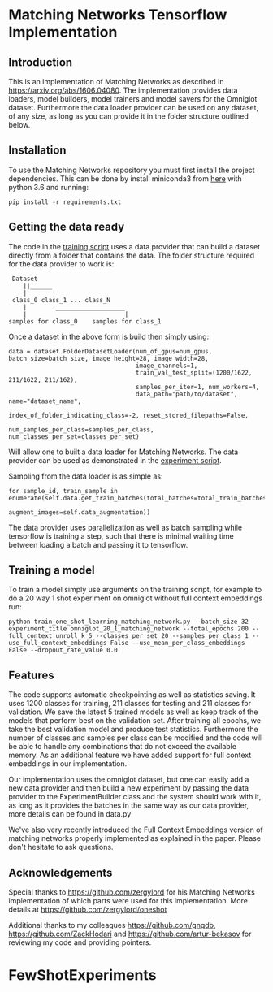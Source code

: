 # Matching Networks Tensorflow Implementation

## Introduction

This is an implementation of Matching Networks as described in https://arxiv.org/abs/1606.04080.
The implementation provides data loaders, model builders, model trainers and model savers for the Omniglot dataset. Furthermore the data loader provider can be used on any dataset, of any size, as long as you can provide it in the folder structure outlined below.

## Installation

To use the Matching Networks repository you must first install the project dependencies. This can be done by install miniconda3 from <a href="https://conda.io/miniconda.html">here</a>
 with python 3.6 and running:

```pip install -r requirements.txt```


## Getting the data ready
The code in the [training script](https://github.com/AntreasAntoniou/MatchingNetworks/blob/master/train_one_shot_learning_matching_network.py)
 uses a data provider that can build a dataset directly from a folder that contains the data.
 The folder structure required for the data provider to work is:
```
 Dataset
    ||______
    |       |
 class_0 class_1 ... class_N
    |       |___________________
    |                           |
samples for class_0    samples for class_1

```
Once a dataset in the above form is build then simply using:
```
data = dataset.FolderDatasetLoader(num_of_gpus=num_gpus, batch_size=batch_size, image_height=28, image_width=28,
                                   image_channels=1,
                                   train_val_test_split=(1200/1622, 211/1622, 211/162),
                                   samples_per_iter=1, num_workers=4,
                                   data_path="path/to/dataset", name="dataset_name",
                                   index_of_folder_indicating_class=-2, reset_stored_filepaths=False,
                                   num_samples_per_class=samples_per_class, num_classes_per_set=classes_per_set)
```
Will allow one to built a data loader for Matching Networks. The data provider can be used as demonstrated in the [experiment script](https://github.com/AntreasAntoniou/MatchingNetworks/blob/master/experiment_builder.py).

Sampling from the data loader is as simple as:
```
for sample_id, train_sample in enumerate(self.data.get_train_batches(total_batches=total_train_batches,
                                                                            augment_images=self.data_augmentation))
```
The data provider uses parallelization as well as batch sampling while tensorflow is training a step, such that there is minimal waiting time between loading a batch and passing it to tensorflow.

## Training a model
To train a model simply use arguments on the training script, for example to do a 20 way 1 shot experiment on omniglot without full context embeddings run:

```
python train_one_shot_learning_matching_network.py --batch_size 32 --experiment_title omniglot_20_1_matching_network --total_epochs 200 --full_context_unroll_k 5 --classes_per_set 20 --samples_per_class 1 --use_full_context_embeddings False --use_mean_per_class_embeddings False --dropout_rate_value 0.0

```

## Features
The code supports automatic checkpointing as well as statistics saving.
 It uses 1200 classes for training, 211 classes for testing and 211 classes for validation. We save the latest 5 trained models as well as keep track
 of the models that perform best on the validation set. After training all epochs, we take the best validation model
 and produce test statistics.
 Furthermore the number of classes and samples per class can be modified and the code will be able to handle any
 combinations that do not exceed the available memory. As an additional feature we have added support for full context
 embeddings in our implementation.

Our implementation uses the omniglot dataset, but one can easily add a new data provider and then build a new
experiment by passing the data provider to the ExperimentBuilder class and the system should work with it, as long as
 it provides the batches in the same way as our data provider, more details can be found in data.py

We've also very recently introduced the Full Context Embeddings version of matching networks properly implemented as
explained in the paper. Please don't hesitate to ask questions.

## Acknowledgements
Special thanks to https://github.com/zergylord for his Matching Networks
 implementation of which parts were used for this implementation. More
  details at https://github.com/zergylord/oneshot

Additional thanks to my colleagues https://github.com/gngdb,
 https://github.com/ZackHodari and https://github.com/artur-bekasov
  for reviewing my code and providing pointers.
# FewShotExperiments
